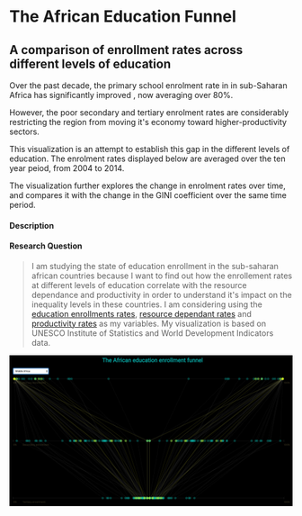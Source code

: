 # The African Education Funnel
## A comparison of enrollment rates across different levels of education

Over the past decade, the primary school enrolment rate in 
in sub-Saharan Africa has significantly improved , now averaging over 80%.

However, the poor secondary and tertiary enrolment rates are considerably restricting 
the region from moving it's economy toward higher-productivity sectors.

This visualization is an attempt to establish this gap in the different levels of education. 
The enrolment rates displayed below are averaged over the ten year peiod, from 2004 to 2014.

The visualization further explores the change in enrolment rates over time, and compares it 
with the change in the GINI coefficient over the same time period.

#### Description


#### Research Question

> I am studying the state of education enrollment in the sub-saharan african countries because I want to find out how the enrollement rates at different levels of education correlate with the resource dependance and productivity in order to understand it's impact on the inequality levels in these countries. I am considering using the [education enrollments rates](http://data.uis.unesco.org/?queryid=142), [resource dependant rates](http://wdi.worldbank.org/table/3.14#) and [productivity rates](http://data.worldbank.org/indicator/NY.GDP.PCAP.CD?end=2015&start=1960) as my variables. My visualization is based on UNESCO Institute of Statistics and World Development Indicators data.


[![](preview.png)](https://jainsambhav91.github.io/major-studio-1/UNDP/quantData7/index.html)

